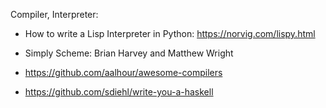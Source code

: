 Compiler, Interpreter:
- How to write a Lisp Interpreter in Python: https://norvig.com/lispy.html
- Simply Scheme: Brian Harvey and Matthew Wright

- https://github.com/aalhour/awesome-compilers
- https://github.com/sdiehl/write-you-a-haskell

